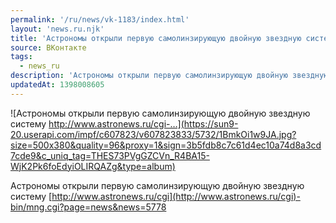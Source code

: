 ```yaml
---
permalink: '/ru/news/vk-1183/index.html'
layout: 'news.ru.njk'
title: 'Астрономы открыли первую самолинзирующую двойную звездную систему  http://www.astronews.ru/cgi-…'
source: ВКонтакте
tags:
  - news_ru
description: 'Астрономы открыли первую самолинзирующую двойную звездную систему  http://www.astronews.ru/cgi-…'
updatedAt: 1398008605
---
```

![Астрономы открыли первую самолинзирующую двойную звездную систему  http://www.astronews.ru/cgi-…](https://sun9-20.userapi.com/impf/c607823/v607823833/5732/1BmkOi1w9JA.jpg?size=500x380&quality=96&proxy=1&sign=3b5fdb8c7c61d4ec10a74d8a3cd7cde9&c_uniq_tag=THES73PVgGZCVn_R4BA15-WjK2Pk6foEdyiOLIRQAZg&type=album)

Астрономы открыли первую самолинзирующую двойную звездную систему
[http://www.astronews.ru/cgi](http://www.astronews.ru/cgi)-bin/mng.cgi?page=news&news=5778
